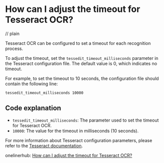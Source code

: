 # How can I adjust the timeout for Tesseract OCR?
// plain

Tesseract OCR can be configured to set a timeout for each recognition process.

To adjust the timeout, set the `tessedit_timeout_milliseconds` parameter in the Tesseract configuration file. The default value is 0, which indicates no timeout.

For example, to set the timeout to 10 seconds, the configuration file should contain the following line:

```
tessedit_timeout_milliseconds 10000
```

## Code explanation


- `tessedit_timeout_milliseconds`: The parameter used to set the timeout for Tesseract OCR.
- `10000`: The value for the timeout in milliseconds (10 seconds).

For more information about Tesseract configuration parameters, please refer to the [Tesseract documentation](https://github.com/tesseract-ocr/tesseract/wiki/ImproveQuality#configuration-parameters).

onelinerhub: [How can I adjust the timeout for Tesseract OCR?](https://onelinerhub.com/tesseract-ocr/how-can-i-adjust-the-timeout-for-tesseract-ocr)